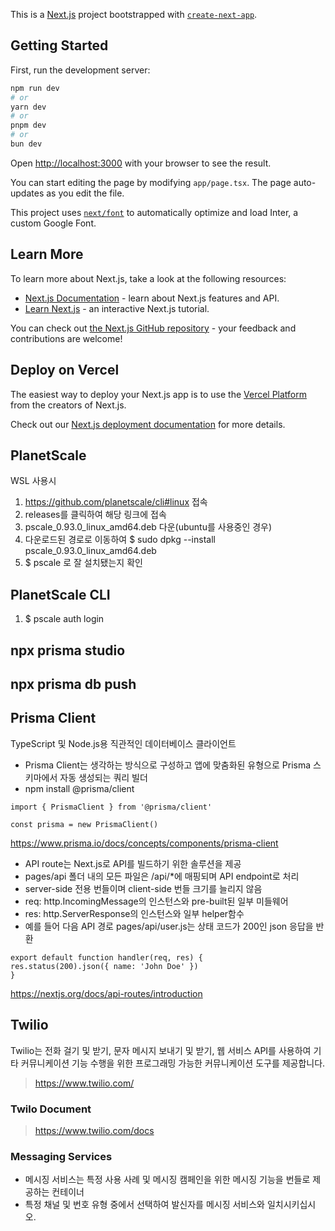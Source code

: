 This is a [Next.js](https://nextjs.org/) project bootstrapped with [`create-next-app`](https://github.com/vercel/next.js/tree/canary/packages/create-next-app).

## Getting Started

First, run the development server:

```bash
npm run dev
# or
yarn dev
# or
pnpm dev
# or
bun dev
```

Open [http://localhost:3000](http://localhost:3000) with your browser to see the result.

You can start editing the page by modifying `app/page.tsx`. The page auto-updates as you edit the file.

This project uses [`next/font`](https://nextjs.org/docs/basic-features/font-optimization) to automatically optimize and load Inter, a custom Google Font.

## Learn More

To learn more about Next.js, take a look at the following resources:

- [Next.js Documentation](https://nextjs.org/docs) - learn about Next.js features and API.
- [Learn Next.js](https://nextjs.org/learn) - an interactive Next.js tutorial.

You can check out [the Next.js GitHub repository](https://github.com/vercel/next.js/) - your feedback and contributions are welcome!

## Deploy on Vercel

The easiest way to deploy your Next.js app is to use the [Vercel Platform](https://vercel.com/new?utm_medium=default-template&filter=next.js&utm_source=create-next-app&utm_campaign=create-next-app-readme) from the creators of Next.js.

Check out our [Next.js deployment documentation](https://nextjs.org/docs/deployment) for more details.

## PlanetScale
WSL 사용시
1. https://github.com/planetscale/cli#linux 접속
2. releases를 클릭하여 해당 링크에 접속
3. pscale_0.93.0_linux_amd64.deb 다운(ubuntu를 사용중인 경우)
4. 다운로드된 경로로 이동하여 $ sudo dpkg --install pscale_0.93.0_linux_amd64.deb
5. $ pscale 로 잘 설치됐는지 확인

## PlanetScale CLI
1. $ pscale auth login

## npx prisma studio
## npx prisma db push

## Prisma Client
TypeScript 및 Node.js용 직관적인 데이터베이스 클라이언트
- Prisma Client는 생각하는 방식으로 구성하고 앱에 맞춤화된 유형으로 Prisma 스키마에서 자동 생성되는 쿼리 빌더
- npm install @prisma/client
```
import { PrismaClient } from '@prisma/client'

const prisma = new PrismaClient()
```
https://www.prisma.io/docs/concepts/components/prisma-client

- API route는 Next.js로 API를 빌드하기 위한 솔루션을 제공 
- pages/api 폴더 내의 모든 파일은 /api/*에 매핑되며 API endpoint로 처리
- server-side 전용 번들이며 client-side 번들 크기를 늘리지 않음
- req: http.IncomingMessage의 인스턴스와 pre-built된 일부 미들웨어
- res: http.ServerResponse의 인스턴스와 일부 helper함수
- 예를 들어 다음 API 경로 pages/api/user.js는 상태 코드가 200인 json 응답을 반환
```
export default function handler(req, res) {
res.status(200).json({ name: 'John Doe' })
}
```
https://nextjs.org/docs/api-routes/introduction


## Twilio
Twilio는 전화 걸기 및 받기, 문자 메시지 보내기 및 받기, 웹 서비스 API를 사용하여 기타 커뮤니케이션 기능 수행을 위한 프로그래밍 가능한 커뮤니케이션 도구를 제공합니다.
> https://www.twilio.com/

### Twilo Document
> https://www.twilio.com/docs

### Messaging Services
- 메시징 서비스는 특정 사용 사례 및 메시징 캠페인을 위한 메시징 기능을 번들로 제공하는 컨테이너
- 특정 채널 및 번호 유형 중에서 선택하여 발신자를 메시징 서비스와 일치시키십시오.